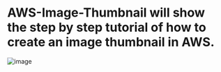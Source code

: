 # AWS-Image-Thumbnail will show the step by step tutorial of how to create an image thumbnail in AWS.
![image](https://github.com/user-attachments/assets/00d9d15f-b1e3-4242-8360-a5ef699b1b08)
